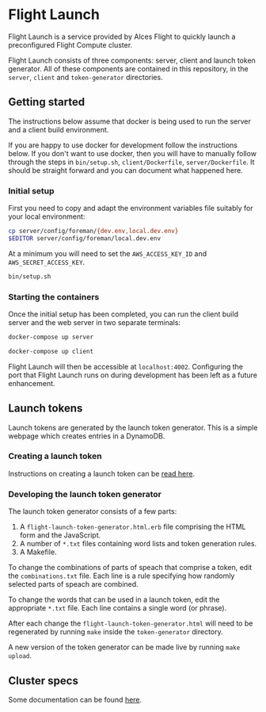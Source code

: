 # Flight Launch

Flight Launch is a service provided by Alces Flight to quickly launch a
preconfigured Flight Compute cluster.

Flight Launch consists of three components: server, client and launch token
generator.  All of these components are contained in this repository, in the
`server`, `client` and `token-generator` directories.

## Getting started

The instructions below assume that docker is being used to run the server and
a client build environment.

If you are happy to use docker for development follow the instructions below.
If you don't want to use docker, then you will have to manually follow through
the steps in `bin/setup.sh`, `client/Dockerfile`, `server/Dockerfile`.  It
should be straight forward and you can document what happened here.


### Initial setup

First you need to copy and adapt the environment variables file suitably for
your local environment:

```bash
cp server/config/foreman/{dev.env,local.dev.env}
$EDITOR server/config/foreman/local.dev.env
```

At a minimum you will need to set the `AWS_ACCESS_KEY_ID` and
`AWS_SECRET_ACCESS_KEY`.


```bash
bin/setup.sh
```

### Starting the containers

Once the initial setup has been completed, you can run the client build server
and the web server in two separate terminals:

```bash
docker-compose up server
```

```bash
docker-compose up client
```

Flight Launch will then be accessible at `localhost:4002`.  Configuring the
port that Flight Launch runs on during development has been left as a future
enhancement.


## Launch tokens

Launch tokens are generated by the launch token generator.  This is a simple
webpage which creates entries in a DynamoDB.

### Creating a launch token

Instructions on creating a launch token can be [read
here](token-generator/GENERATING_TOKENS.md).

### Developing the launch token generator

The launch token generator consists of a few parts:

 1. A `flight-launch-token-generator.html.erb` file comprising the HTML form
    and the JavaScript.
 2. A number of `*.txt` files containing word lists and token generation
    rules.
 3. A Makefile.

To change the combinations of parts of speach that comprise a token, edit the
`combinations.txt` file.  Each line is a rule specifying how randomly selected
parts of speach are combined.

To change the words that can be used in a launch token, edit the appropriate
`*.txt` file.  Each line contains a single word (or phrase).

After each change the `flight-launch-token-generator.html` will need to be
regenerated by running `make` inside the `token-generator` directory.

A new version of the token generator can be made live by running `make
upload`.


## Cluster specs

Some documentation can be found
[here](client/src/modules/clusterSpecs/data/README-CLUSTER-SPECS.md).
